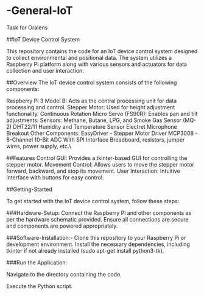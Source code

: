 # -General-IoT
Task for Oralens

##IoT Device Control System

This repository contains the code for an IoT device control system designed to collect environmental and positional data. The system utilizes a Raspberry Pi platform along with various sensors and actuators for data collection and user interaction.

##Overview
The IoT device control system consists of the following components:

Raspberry Pi 3 Model B: Acts as the central processing unit for data processing and control.
Stepper Motor: Used for height adjustment functionality.
Continuous Rotation Micro Servo (FS90R): Enables pan and tilt adjustments.
Sensors:
Methane, Butane, LPG, and Smoke Gas Sensor (MQ-2)
DHT22/11 Humidity and Temperature Sensor
Electret Microphone Breakout
Other Components:
EasyDriver - Stepper Motor Driver
MCP3008 - 8-Channel 10-Bit ADC With SPI Interface
Breadboard, resistors, jumper wires, power supply, etc.\

##Features
Control GUI: Provides a tkinter-based GUI for controlling the stepper motor.
Movement Control: Allows users to move the stepper motor forward, backward, and stop its movement.
User Interaction: Intuitive interface with buttons for easy control.

##Getting-Started

To get started with the IoT device control system, follow these steps:

###Hardware-Setup:
Connect the Raspberry Pi and other components as per the hardware schematic provided.
Ensure all connections are secure and components are powered appropriately.

###Software-Installation:-
Clone this repository to your Raspberry Pi or development environment.
Install the necessary dependencies, including tkinter if not already installed (sudo apt-get install python3-tk).

###Run the Application:

Navigate to the directory containing the code.

Execute the Python script.

